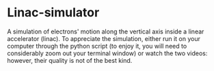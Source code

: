 # Linac-simulator

A simulation of electrons' motion along the vertical axis inside a linear accelerator (linac). To appreciate the simulation, either run it on your computer through the python script (to enjoy it, you will need to considerably zoom out your terminal window) or watch the two videos: however, their quality is not of the best kind.
